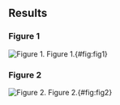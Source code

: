 ## Results

### Figure 1

![**Figure 1.** Figure 1.](./figure1.svg){#fig:fig1}

### Figure 2

![**Figure 2.** Figure 2.](./figure2.svg){#fig:fig2}
